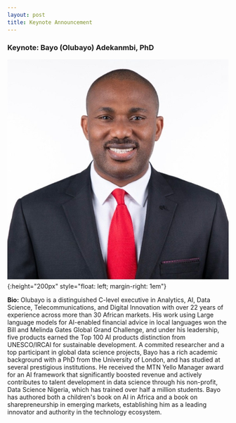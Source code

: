 ```yaml
---
layout: post
title: Keynote Announcement
---
```


### Keynote: Bayo (Olubayo) Adekanmbi, PhD

![Bayo](/public/post/bayoadekanmbi.jpeg){:height="200px" style="float: left; margin-right: 1em"}

**Bio:** 
Olubayo is a distinguished C-level executive in Analytics, AI, Data Science, Telecommunications, and Digital Innovation with over 22 years of experience across more than 30 African markets. His work using Large language models for AI-enabled financial advice in local languages won the Bill and Melinda Gates Global Grand Challenge, and under his leadership, five products earned the Top 100 AI products distinction from UNESCO/IRCAI for sustainable development. A commited researcher and a top participant in global data science projects, Bayo has a rich academic background with a PhD from the University of London, and has studied at several prestigious institutions. He received the MTN Yello Manager award for an AI framework that significantly boosted revenue and actively contributes to talent development in data science through his non-profit, Data Science Nigeria, which has trained over half a million students. Bayo has authored both a children's book on AI in Africa and a book on sharepreneurship in emerging markets, establishing him as a leading innovator and authority in the technology ecosystem.


